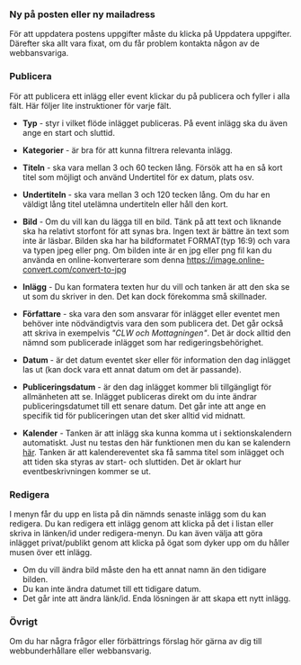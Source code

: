 ### Ny på posten eller ny mailadress

För att uppdatera postens uppgifter måste du klicka på Uppdatera uppgifter. Därefter ska allt vara fixat, om du får problem kontakta någon av de webbansvariga.

### Publicera

För att publicera ett inlägg eller event klickar du på publicera och fyller i alla fält. Här följer lite instruktioner för varje fält.

- **Typ** - styr i vilket flöde inlägget publiceras. På event inlägg ska du även ange en start och sluttid.
- **Kategorier** - är bra för att kunna filtrera relevanta inlägg.
- **Titeln** - ska vara mellan 3 och 60 tecken lång. Försök att ha en så kort titel som möjligt och använd Undertitel för ex datum, plats osv.
- **Undertiteln** - ska vara mellan 3 och 120 tecken lång. Om du har en väldigt lång titel utelämna undertiteln eller håll den kort.
- **Bild** - Om du vill kan du lägga till en bild. Tänk på att text och liknande ska ha relativt storfont för att synas bra. Ingen text är bättre än text som inte är läsbar. Bilden ska har ha bildformatet FORMAT(typ 16:9) och vara va typen jpeg eller png. Om bilden inte är en jpg eller png fil kan du använda en online-konverterare som denna https://image.online-convert.com/convert-to-jpg
- **Inlägg** - Du kan formatera texten hur du vill och tanken är att den ska se ut som du skriver in den. Det kan dock förekomma små skillnader.
- **Författare** - ska vara den som ansvarar för inlägget eller eventet men behöver inte nödvändigtvis vara den som publicera det. Det går också att skriva in exempelvis _"CLW och Mottagningen"_. Det är dock alltid den nämnd som publicerade inlägget som har redigeringsbehörighet.
- **Datum** - är det datum eventet sker eller för information den dag inlägget las ut (kan dock vara ett annat datum om det är passande).
- **Publiceringsdatum** - är den dag inlägget kommer bli tillgängligt för allmänheten att se. Inlägget publiceras direkt om du inte ändrar publiceringsdatumet till ett senare datum. Det går inte att ange en specifik tid för publiceringen utan det sker alltid vid midnatt.

- **Kalender** - Tanken är att inlägg ska kunna komma ut i sektionskalendern automatiskt. Just nu testas den här funktionen men du kan se kalendern [här](). Tanken är att kalendereventet ska få samma titel som inlägget och att tiden ska styras av start- och sluttiden. Det är oklart hur eventbeskrivningen kommer se ut.

### Redigera

I menyn får du upp en lista på din nämnds senaste inlägg som du kan redigera. Du kan redigera ett inlägg genom att klicka på det i listan eller skriva in länken/id under redigera-menyn. Du kan även välja att göra inlägget privat/publikt genom att klicka på ögat som dyker upp om du håller musen över ett inlägg.

- Om du vill ändra bild måste den ha ett annat namn än den tidigare bilden.
- Du kan inte ändra datumet till ett tidigare datum.
- Det går inte att ändra länk/id. Enda lösningen är att skapa ett nytt inlägg.

### Övrigt

Om du har några frågor eller förbättrings förslag hör gärna av dig till webbunderhållare eller webbansvarig.

